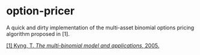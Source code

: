# option-pricer

A quick and dirty implementation of the multi-asset binomial options pricing algorithm proposed in [1].

[[1] Kyng, T. *The multi-binomial model and applications*, 2005.](http://www.businessandeconomics.mq.edu.au/our_departments/Applied_Finance_and_Actuarial_Studies/acst_docs/research_papers/2005/200503_Multi_Binomial_Model.pdf)
